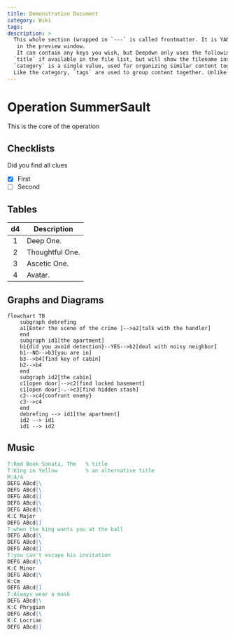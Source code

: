 ```yaml
---
title: Demonstration Document
category: Wiki
tags: 
description: >
  This whole section (wrapped in `---` is called frontmatter. It is YAML-formatted information and won't be rendered
   in the preview window. 
   It can contain any keys you wish, but Deepdwn only uses the following:
  `title` if available in the file list, but will show the filename instead if you haven't added a title yet.
  `category` is a single value, used for organizing similar content together.
  Like the category, `tags` are used to group content together. Unlike `category` a document can have multiple tags.
---
```



# Operation SummerSault


This is the core of the operation

## Checklists

Did you find all clues
* [X] First 
* [ ] Second

## Tables

| d4 | Description |
| :------: | ----------- |
| 1        | Deep One. |
| 2        | Thoughtful One. |
| 3        | Ascetic One. |
| 4        | Avatar. |

## Graphs and Diagrams


```
flowchart TB
    subgraph debrefing
    a1[Enter the scene of the crime ]-->a2[talk with the handler]
    end
    subgraph id1[the apartment]
    b1{did you avoid detection}--YES-->b2[deal with noisy neighbor]
    b1--NO-->b3[you are in]
    b3-->b4[find key of cabin]
    b2-->b4
    end
    subgraph id2[the cabin]
    c1[open door]-->c2[find locked basement]
    c1[open door]-.->c3[find hidden stash]
    c2-->c4{confront enemy}
    c3-->c4
    end
    debrefing --> id1[the apartment]
    id2 --> id1
    id1 --> id2
```

## Music


```abc
T:Red Book Sonata, The   % title
T:King in Yellow         % an alternative title
M:4/4
DEFG ABcd|\
DEFG ABcd|\
DEFG ABcd|]
DEFG ABcd|\
DEFG ABcd|\
K:C Major
DEFG ABcd|]
T:when the king wants you at the ball
DEFG ABcd|\
DEFG ABcd|\
DEFG ABcd|]
T:you can't escape his invitation
DEFG ABcd|\
K:C Minor
DEFG ABcd|\
K:Cm
DEFG ABcd|]
T:Always wear a mask
DEFG ABcd|\
K:C Phrygian
DEFG ABcd|\
K:C Locrian
DEFG ABcd|]
```